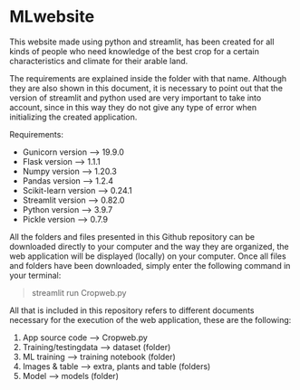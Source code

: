 # MLwebsite
This website made using python and streamlit, has been created for all kinds of people who need knowledge of the best crop for a certain characteristics and climate for their arable land.

The requirements are explained inside the folder with that name. Although they are also shown in this document, it is necessary to point out that the version of streamlit and python used are very important to take into account, since in this way they do not give any type of error when initializing the created application.

Requirements:
- Gunicorn version --> 19.9.0
- Flask version --> 1.1.1
- Numpy version --> 1.20.3
- Pandas version --> 1.2.4
- Scikit-learn version --> 0.24.1
- Streamlit version --> 0.82.0
- Python version --> 3.9.7
- Pickle version --> 0.7.9

All the folders and files presented in this Github repository can be downloaded directly to your computer and the way they are organized, the web application will be displayed (locally) on your computer. Once all files and folders have been downloaded, simply enter the following command in your terminal:

> streamlit run Cropweb.py

All that is included in this repository refers to different documents necessary for the execution of the web application, these are the following:

1. App source code --> Cropweb.py
2. Training/testingdata --> dataset (folder)
3. ML training --> training notebook (folder)
4. Images & table --> extra, plants and table (folders)
5. Model --> models (folder)
